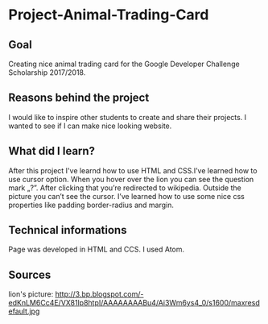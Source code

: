 # Project-Animal-Trading-Card

## Goal
Creating nice animal trading card for the Google Developer Challenge Scholarship 2017/2018.

## Reasons behind the project
I would like to inspire other students to create and share their projects.
I wanted to see if I can make nice looking website. 

## What did I learn? 
After this project I've learnd how to use HTML and CSS.I’ve learned how to use cursor option. When you hover over the lion you can see the question mark „?”. After clicking that you’re redirected to wikipedia. Outside the picture you can’t see the cursor. I’ve learned how to use some nice css properties like padding border-radius and margin.

## Technical informations
Page was developed in HTML and CCS. I used Atom. 

## Sources
lion's picture: http://3.bp.blogspot.com/-edKnLM6Cc4E/VX81lp8htpI/AAAAAAAABu4/Ai3Wm6ys4_0/s1600/maxresdefault.jpg
